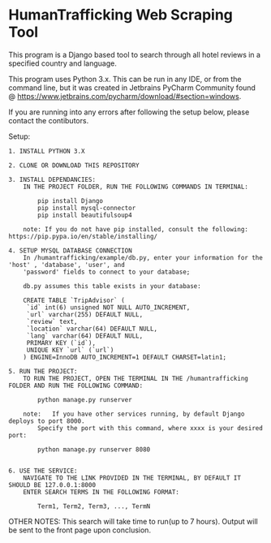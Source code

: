 # HumanTrafficking Web Scraping Tool

This program is a Django based tool to search through all hotel reviews in a specified country and language.

This program uses Python 3.x. This can be run in any IDE, or from the command line, but it was created in
Jetbrains PyCharm Community found @ https://www.jetbrains.com/pycharm/download/#section=windows.

If you are running into any errors after following the setup below, please contact the contibutors. 


Setup:

	1. INSTALL PYTHON 3.X
	
	2. CLONE OR DOWNLOAD THIS REPOSITORY

	3. INSTALL DEPENDANCIES:
		IN THE PROJECT FOLDER, RUN THE FOLLOWING COMMANDS IN TERMINAL:

			pip install Django
			pip install mysql-connector
			pip install beautifulsoup4

		note: If you do not have pip installed, consult the following: https://pip.pypa.io/en/stable/installing/
		
	4. SETUP MYSQL DATABASE CONNECTION
		In /humantrafficking/example/db.py, enter your information for the 'host' , 'database', 'user', and
		'password' fields to connect to your database;
		
		db.py assumes this table exists in your database:
		
		CREATE TABLE `TripAdvisor` (
 		 `id` int(6) unsigned NOT NULL AUTO_INCREMENT,
  		 `url` varchar(255) DEFAULT NULL,
  		 `review` text,
  		 `location` varchar(64) DEFAULT NULL,
 		 `lang` varchar(64) DEFAULT NULL,
  		 PRIMARY KEY (`id`),
 		 UNIQUE KEY `url` (`url`)
		) ENGINE=InnoDB AUTO_INCREMENT=1 DEFAULT CHARSET=latin1;

	5. RUN THE PROJECT:
		TO RUN THE PROJECT, OPEN THE TERMINAL IN THE /humantrafficking FOLDER AND RUN THE FOLLOWING COMMAND:
			
			python manage.py runserver
		
		note:   If you have other services running, by default Django deploys to port 8000.
			Specify the port with this command, where xxxx is your desired port:
			
			python manage.py runserver 8080
			

	6. USE THE SERVICE:
		NAVIGATE TO THE LINK PROVIDED IN THE TERMINAL, BY DEFAULT IT SHOULD BE 127.0.0.1:8000
		ENTER SEARCH TERMS IN THE FOLLOWING FORMAT:

			Term1, Term2, Term3, ..., TermN

OTHER NOTES:
	This search will take time to run(up to 7 hours). Output will be sent to the front page upon conclusion. 

			
		
